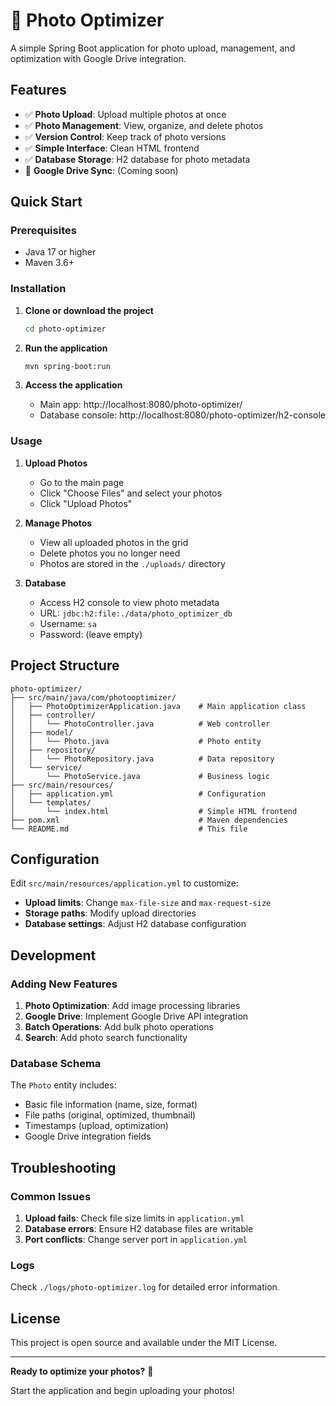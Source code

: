 # 📸 Photo Optimizer

A simple Spring Boot application for photo upload, management, and optimization with Google Drive integration.

## Features

- ✅ **Photo Upload**: Upload multiple photos at once
- ✅ **Photo Management**: View, organize, and delete photos
- ✅ **Version Control**: Keep track of photo versions
- ✅ **Simple Interface**: Clean HTML frontend
- ✅ **Database Storage**: H2 database for photo metadata
- 🔄 **Google Drive Sync**: (Coming soon)

## Quick Start

### Prerequisites
- Java 17 or higher
- Maven 3.6+

### Installation

1. **Clone or download the project**
   ```bash
   cd photo-optimizer
   ```

2. **Run the application**
   ```bash
   mvn spring-boot:run
   ```

3. **Access the application**
   - Main app: http://localhost:8080/photo-optimizer/
   - Database console: http://localhost:8080/photo-optimizer/h2-console

### Usage

1. **Upload Photos**
   - Go to the main page
   - Click "Choose Files" and select your photos
   - Click "Upload Photos"

2. **Manage Photos**
   - View all uploaded photos in the grid
   - Delete photos you no longer need
   - Photos are stored in the `./uploads/` directory

3. **Database**
   - Access H2 console to view photo metadata
   - URL: `jdbc:h2:file:./data/photo_optimizer_db`
   - Username: `sa`
   - Password: (leave empty)

## Project Structure

```
photo-optimizer/
├── src/main/java/com/photooptimizer/
│   ├── PhotoOptimizerApplication.java    # Main application class
│   ├── controller/
│   │   └── PhotoController.java          # Web controller
│   ├── model/
│   │   └── Photo.java                    # Photo entity
│   ├── repository/
│   │   └── PhotoRepository.java          # Data repository
│   └── service/
│       └── PhotoService.java             # Business logic
├── src/main/resources/
│   ├── application.yml                   # Configuration
│   └── templates/
│       └── index.html                    # Simple HTML frontend
├── pom.xml                               # Maven dependencies
└── README.md                             # This file
```

## Configuration

Edit `src/main/resources/application.yml` to customize:

- **Upload limits**: Change `max-file-size` and `max-request-size`
- **Storage paths**: Modify upload directories
- **Database settings**: Adjust H2 database configuration

## Development

### Adding New Features

1. **Photo Optimization**: Add image processing libraries
2. **Google Drive**: Implement Google Drive API integration
3. **Batch Operations**: Add bulk photo operations
4. **Search**: Add photo search functionality

### Database Schema

The `Photo` entity includes:
- Basic file information (name, size, format)
- File paths (original, optimized, thumbnail)
- Timestamps (upload, optimization)
- Google Drive integration fields

## Troubleshooting

### Common Issues

1. **Upload fails**: Check file size limits in `application.yml`
2. **Database errors**: Ensure H2 database files are writable
3. **Port conflicts**: Change server port in `application.yml`

### Logs

Check `./logs/photo-optimizer.log` for detailed error information.

## License

This project is open source and available under the MIT License.

---

**Ready to optimize your photos?** 🚀

Start the application and begin uploading your photos!
